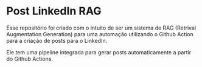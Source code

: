 # Post LinkedIn RAG

Esse repositório foi criado com o intuito de ser um sistema de RAG (Retrival Augmentation Generation) para uma automação utilizando o Github Action para a criação de posts para o LinkedIn. 

Ele tem uma pipeline integrada para gerar posts automaticamente a partir do Github Actions. 
